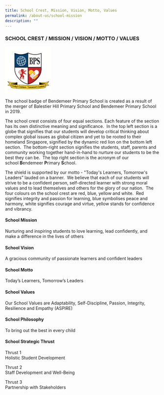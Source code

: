 ```yaml
---
title: School Crest, Mission, Vision, Motto, Values
permalink: /about-us/school-mission
description: ""
---
```

### SCHOOL CREST / MISSION / VISION / MOTTO / VALUES

<img src="/images/Bendemeer%20Logos/Bendemeer-Primary-Final.png" style="width:30%"/>

The school badge of Bendemeer Primary School is created as a result of the merger of Balestier Hill Primary School and Bendemeer Primary School in 2019.

  

The school crest consists of four equal sections. Each feature of the section has its own distinctive meaning and significance.  In the top left section is a globe that signifies that our students will develop critical thinking about complex global issues as global citizen and yet to be rooted to their homeland Singapore, signified by the dynamic red lion on the bottom left section.  The bottom-right section signifies the students, staff, parents and community working together hand-in-hand to nurture our students to be the best they can be.  The top right section is the acronym of our school **B**endemeer **P**rimary **S**chool.

  

The shield is supported by our motto - "Today's Learners, Tomorrow's Leaders” lauded on a banner.  We believe that each of our students will strive to be a confident person, self-directed learner with strong moral values and to lead themselves and others for the glory of our nation.  The four colours on the school crest are red, blue, yellow and white.  Red signifies integrity and passion for learning, blue symbolises peace and harmony, white signifies courage and virtue, yellow stands for confidence and vibrancy.

  

#### School Mission

Nurturing and inspiring students to love learning, lead confidently, and make a difference in the lives of others  

#### School Vision

A gracious community of passionate learners and confident leaders

#### School Motto 
Today’s Learners, Tomorrow’s Leaders

#### School Values

Our School Values are Adaptability, Self-Discipline, Passion, Integrity, Resilience and Empathy (ASPIRE)

#### School Philosophy

To bring out the best in every child

#### School Strategic Thrust

Thrust 1 <br>
Holistic Student Development

Thrust 2 <br>
Staff Development and Well-Being  

Thrust 3 <br>
Partnership with Stakeholders